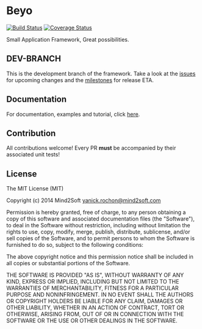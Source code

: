 # Beyo

[![Build Status](https://travis-ci.org/beyo/beyo.svg?branch=dev)](https://travis-ci.org/beyo/beyo)
[![Coverage Status](https://coveralls.io/repos/beyo/beyo/badge.png?branch=dev)](https://coveralls.io/r/beyo/beyo?branch=dev)

Small Application Framework, Great possibilities.


## DEV-BRANCH

This is the development branch of the framework. Take a look at the [issues](https://github.com/beyo/beyo/labels/dev-branch) for upcoming changes and the [milestones](https://github.com/beyo/beyo/milestones/1.0) for release ETA.


## Documentation

For documentation, examples and tutorial, click [here](http://beyo.github.io/).


## Contribution

All contributions welcome! Every PR **must** be accompanied by their associated
unit tests!


## License

The MIT License (MIT)

Copyright (c) 2014 Mind2Soft <yanick.rochon@mind2soft.com>

Permission is hereby granted, free of charge, to any person obtaining a copy of
this software and associated documentation files (the "Software"), to deal in
the Software without restriction, including without limitation the rights to
use, copy, modify, merge, publish, distribute, sublicense, and/or sell copies of
the Software, and to permit persons to whom the Software is furnished to do so,
subject to the following conditions:

The above copyright notice and this permission notice shall be included in all
copies or substantial portions of the Software.

THE SOFTWARE IS PROVIDED "AS IS", WITHOUT WARRANTY OF ANY KIND, EXPRESS OR
IMPLIED, INCLUDING BUT NOT LIMITED TO THE WARRANTIES OF MERCHANTABILITY, FITNESS
FOR A PARTICULAR PURPOSE AND NONINFRINGEMENT. IN NO EVENT SHALL THE AUTHORS OR
COPYRIGHT HOLDERS BE LIABLE FOR ANY CLAIM, DAMAGES OR OTHER LIABILITY, WHETHER
IN AN ACTION OF CONTRACT, TORT OR OTHERWISE, ARISING FROM, OUT OF OR IN
CONNECTION WITH THE SOFTWARE OR THE USE OR OTHER DEALINGS IN THE SOFTWARE.

